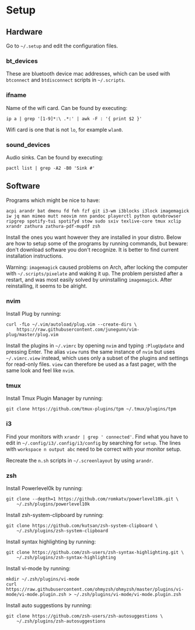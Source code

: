 # Setup

## Hardware

Go to `~/.setup` and edit the configuration files.

### bt\_devices

These are bluetooth device mac addresses, which can be used with `btconnect`
and `btdisconnect` scripts in `~/.scripts`.

### ifname

Name of the wifi card. Can be found by executing:

```
ip a | grep '[1-9]*:\ .*:' | awk -F : '{ print $2 }'
```

Wifi card is one that is not `lo`, for example `wlan0`.

### sound\_devices

Audio sinks. Can be found by executing:

```
pactl list | grep -A2 -B0 'Sink #'
```

## Software

Programs which might be nice to have:

`acpi arandr bat dmenu fd feh fzf git i3-wm i3blocks i3lock imagemagick iw jq
man mimeo mutt neovim nnn pandoc playerctl python qutebrowser ripgrep
spotify-tui spotifyd stow sudo sxiv texlive-core tmux xclip xrandr zathura
zathura-pdf-mupdf zsh`

Install the ones you want however they are installed in your distro. Below are
how to setup some of the programs by running commands, but beware: don't
download software you don't recognize. It is better to find current
installation instructions.

Warning: `imagemagick` caused problems on Arch, after locking the computer with
`~/.scripts/pixelate` and waking it up. The problem persisted after a restart,
and was most easily solved by uninstalling `imagemagick`. After reinstalling,
it seems to be alright.

### nvim

Install Plug by running:

```
curl -fLo ~/.vim/autoload/plug.vim --create-dirs \
    https://raw.githubusercontent.com/junegunn/vim-plug/master/plug.vim
```

Install the plugins in `~/.vimrc` by opening `nvim` and typing `:PlugUpdate`
and pressing Enter. The alias `view` runs the same instance of `nvim` but
uses `~/.vimrc.view` instead, which uses only a subset of the plugins and
settings for read-only files. `view` can therefore be used as a fast pager,
with the same look and feel like `nvim`.

### tmux

Install Tmux Plugin Manager by running:

```
git clone https://github.com/tmux-plugins/tpm ~/.tmux/plugins/tpm
```

### i3

Find your monitors with `xrandr | grep ' connected'`. Find what you have to
edit in `~/.config/i3/.config/i3/config` by searching for `setup`. The lines
with `workspace n output abc` need to be correct with your monitor setup.

Recreate the `n.sh` scripts in `~/.screenlayout` by using `arandr`.

### zsh

Install Powerlevel0k by running:

```
git clone --depth=1 https://github.com/romkatv/powerlevel10k.git \
    ~/.zsh/plugins/powerlevel10k
```

Install zsh-system-clipboard by running:

```
git clone https://github.com/kutsan/zsh-system-clipboard \
    ~/.zsh/plugins/zsh-system-clipboard
```

Install syntax highlighting by running:

```
git clone https://github.com/zsh-users/zsh-syntax-highlighting.git \
    ~/.zsh/plugins/zsh-syntax-highlighting
```

Install vi-mode by running:

```
mkdir ~/.zsh/plugins/vi-mode
curl https://raw.githubusercontent.com/ohmyzsh/ohmyzsh/master/plugins/vi-mode/vi-mode.plugin.zsh > ~/.zsh/plugins/vi-mode/vi-mode.plugin.zsh
```

Install auto suggestions by running:
```
git clone https://github.com/zsh-users/zsh-autosuggestions \
    ~/.zsh/plugins/zsh-autosuggestions
```
